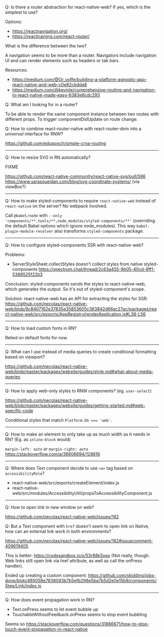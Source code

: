 Q: Is there a router abstraction for react-native-web? If yes, which is the simplest to use?

Options:

- https://reactnavigation.org/
- https://reacttraining.com/react-router/

What is the difference between the two?

A navigation seems to be more than a router. Navigators include navigation UI and can render elements such as headers or tab bars.

Resources:

- https://medium.com/@Or_yoffe/building-a-platform-agnostic-app-react-native-and-web-c0e82cbdda8
- https://medium.com/@kevinle/comprehensive-routing-and-navigation-in-react-native-made-easy-6383e6cdc293

Q: What am I looking for in a router?

To be able to render the same component instance between two routes with different props. To trigger componentDidUpdate on route change.

Q: How to combine react-router-native with react-router-dom into a _universal_ interface for RNW?

https://github.com/edupooch/simple-crna-routing

---

Q: How to resize SVG in RN automatically?

FIXME

https://github.com/react-native-community/react-native-svg/pull/596
https://www.sarasoueidan.com/blog/svg-coordinate-systems/ (via viewBox?)

---

Q: How to make styled-components to require `react-native-web` instead of `react-native` on the server? No webpack involved.

Call `@babel/node` with `--only 'components/**,tools/**,node_modules/styled-components/**'` (overriding the default Babel options which ignore node_modules). This way `babel-plugin-module-resolver` also transforms `styled-components` package.

---

Q: How to configure styled-components SSR with react-native-web?

Problems:

- ServerStyleSheet.collectStyles doesn't collect styles from native styled-components https://spectrum.chat/thread/2c63a455-9b05-40cd-9ff1-5388525f22b3

Conclusion: styled-components sends the styles to react-native-web, which generates the output. So it's out of styled-component's scope.

Solution: react-native-web has an API for extracting the styles for SSR: https://github.com/necolas/react-native-web/blob/9c8407162e37835e35853605c363842d66ac27ac/packages/react-native-web/src/exports/AppRegistry/renderApplication.js#L38-L56

---

Q: How to load custom fonts in RN?

Relied on default fonts for now.

---

Q: What can I use instead of media queries to create conditional formatting based on viewport?

https://github.com/necolas/react-native-web/blob/master/packages/website/guides/style.md#what-about-media-queries

---

Q: How to apply web-only styles to RNW components? (eg. `user-select`)

https://github.com/necolas/react-native-web/blob/master/packages/website/guides/getting-started.md#web-specific-code

Conditional styles that match `Platform.OS === 'web'`.

---

Q: How to make an element to only take up as much width as it needs in RN? (Eg. as `inline-block` would)

`margin-left: auto` or `margin-right: auto` https://stackoverflow.com/a/36606694/128816

---

Q: Where does Text component decide to use `<a>` tag based on `accessibilityRole`?

- react-native-web/src/exports/createElement/index.js
- react-native-web/src/modules/AccessibilityUtil/propsToAccessibilityComponent.js

---

Q: How to open link in new window on web?

https://github.com/necolas/react-native-web/issues/162

Q: But a Text component with `href` doesn't seem to open link on Native, how can an external link work in both environments?

https://github.com/necolas/react-native-web/issues/162#issuecomment-409619405

This is better: https://codesandbox.io/s/53r88k5opx (Not really, though. Web links still open link via href attribute, as well as call the onPress handler).

Ended up creating a custom component: https://github.com/skidding/jobs-done/blob/485058e7838093b7b5efb298e5ba7b5d2e0e15b9/components/Step/Link/index.js

---

Q: How does event propagation work in RN?

- Text.onPress seems to let event bubble up
- TouchableWithoutFeedback.onPress seems to stop event bubbling

Seems so https://stackoverflow.com/questions/31866671/how-to-stop-touch-event-propagation-in-react-native
